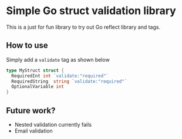 # Simple Go struct validation library

This is a just for fun library to try out Go reflect library and tags.

## How to use

Simply add a `validate` tag as shown below

```go
type MyStruct struct {
  RequiredInt int `validate:"required"`
  RequiredString  string `validate:"required"`
  OptionalVariable int
}
```

## Future work?

- Nested validation currently fails
- Email validation
